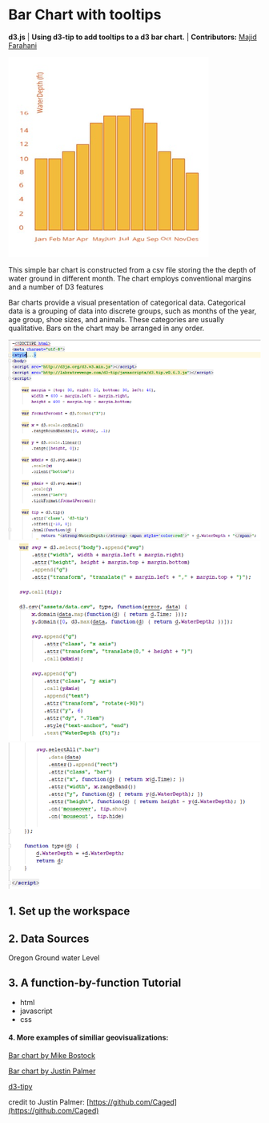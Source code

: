 # Bar Chart with tooltips

**d3.js** | **Using d3-tip to add tooltips to a d3 bar chart.** | **Contributors:** [Majid Farahani](https://github.com/Caged)

![](img/image.jpeg)

This simple bar chart is constructed from a csv file storing the
 the depth of water ground in different month. The chart employs conventional 
 margins and a number of D3 features
 
 Bar charts provide a visual presentation of categorical data. Categorical data 
 is a grouping of data into discrete groups, such as months of the year, age group, 
 shoe sizes, and animals. These categories are usually qualitative. Bars on the 
 chart may be arranged in any order.
 
![](img/code.png)
![](img/code2.png)
![](img/code3.png)
## 1\. Set up the workspace

## 2\. Data Sources
Oregon Ground water Level

## 3\. A function-by-function Tutorial

- html
- javascript
- css

#### 4\. More examples of similiar geovisualizations:
 [Bar chart by Mike Bostock](https://bl.ocks.org/mbostock/3885304)
 
 [Bar chart by Justin Palmer](http://bl.ocks.org/Caged/6476579)
 
 [d3-tipy](https://github.com/tj/d3-tipy)
 
  

credit to Justin Palmer:
[https://github.com/Caged](https://github.com/Caged)
